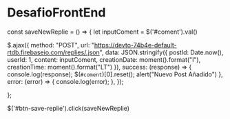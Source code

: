 # DesafioFrontEnd


const saveNewReplie = () => {
  let inputComent = $('#coment').val()
  
  $.ajax({
    method: "POST",
    url: "https://devto-74b4e-default-rtdb.firebaseio.com/replies/.json",
    data: JSON.stringify({
      postId: Date.now(),
      userId: 1,
      content: inputComent,
      creationDate: moment().format("l"),
      creationTime: moment().format("LT")
    }),
    success: (response) => {
      console.log(response);
      $(`#coment`)[0].reset();
      alert("Nuevo Post Añadido")
    },
    error: (error) => {
      console.log(error);
    },
  });
  
};

$('#btn-save-replie').click(saveNewReplie)